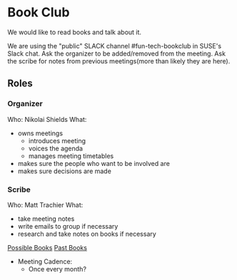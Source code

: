 # Book Club

We would like to read books and talk about it.

We are using the "public" SLACK channel #fun-tech-bookclub in SUSE's Slack chat.
Ask the organizer to be added/removed from the meeting.
Ask the scribe for notes from previous meetings(more than likely they are here).

## Roles

### Organizer

Who: Nikolai Shields
What:
  - owns meetings
    - introduces meeting
    - voices the agenda
    - manages meeting timetables
  - makes sure the people who want to be involved are
  - makes sure decisions are made

### Scribe

Who: Matt Trachier
What:
  - take meeting notes
  - write emails to group if necessary
  - research and take notes on books if necessary


[Possible Books](./PossibleBooks.md)
[Past Books](./PastBooksList.md)


- Meeting Cadence:  
  - Once every month?

